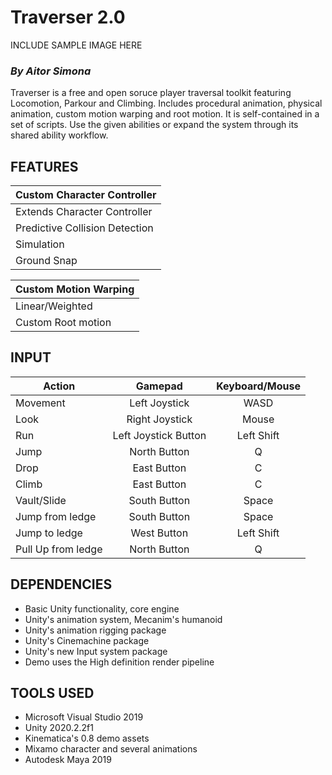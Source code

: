 # Traverser 2.0

INCLUDE SAMPLE IMAGE HERE

### *By Aitor Simona*

Traverser is a free and open soruce player traversal toolkit featuring Locomotion, Parkour and Climbing. 
Includes procedural animation, physical animation, custom motion warping and root motion. 
It is self-contained in a set of scripts. Use the given abilities or expand the system 
through its shared ability workflow.

## FEATURES 

| Custom Character Controller|
| ------------- |
| Extends Character Controller | 
| Predictive Collision Detection |
| Simulation |
| Ground Snap |

| Custom Motion Warping|
| ------------- |
| Linear/Weighted | 
| Custom Root motion|




## INPUT

| Action        | Gamepad       | Keyboard/Mouse |
| ------------- |:-------------:|:-------------:|
| Movement      | Left Joystick |      WASD     |
| Look          | Right Joystick|     Mouse     |
| Run           | Left Joystick Button | Left Shift  |
| Jump          | North Button  | Q |
| Drop          | East Button | C  |
| Climb         | East Button | C  |
| Vault/Slide   | South Button | Space  |
| Jump from ledge | South Button | Space  |
| Jump to ledge   | West Button | Left Shift  |
| Pull Up from ledge   | North Button | Q |

## DEPENDENCIES

- Basic Unity functionality, core engine
- Unity's animation system, Mecanim's humanoid
- Unity's animation rigging package
- Unity's Cinemachine package
- Unity's new Input system package
- Demo uses the High definition render pipeline

## TOOLS USED

- Microsoft Visual Studio 2019
- Unity 2020.2.2f1
- Kinematica's 0.8 demo assets
- Mixamo character and several animations
- Autodesk Maya 2019
